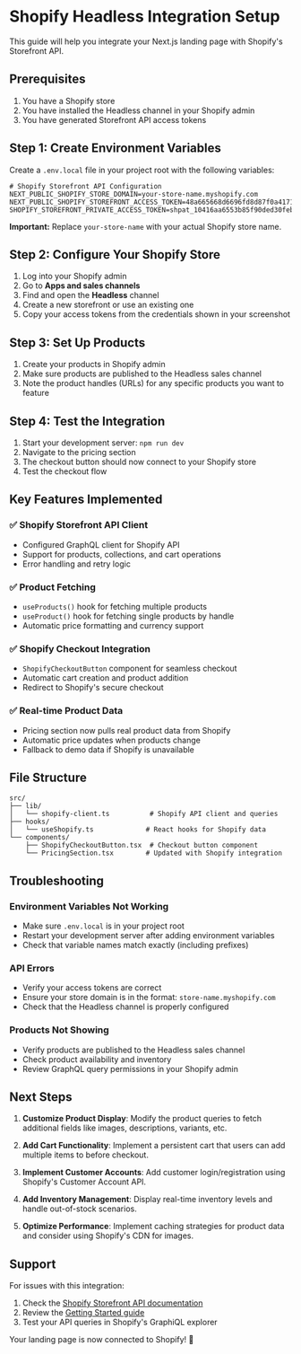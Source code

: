# Shopify Headless Integration Setup

This guide will help you integrate your Next.js landing page with Shopify's Storefront API.

## Prerequisites

1. You have a Shopify store
2. You have installed the Headless channel in your Shopify admin
3. You have generated Storefront API access tokens

## Step 1: Create Environment Variables

Create a `.env.local` file in your project root with the following variables:

```env
# Shopify Storefront API Configuration
NEXT_PUBLIC_SHOPIFY_STORE_DOMAIN=your-store-name.myshopify.com
NEXT_PUBLIC_SHOPIFY_STOREFRONT_ACCESS_TOKEN=48a665668d6696fd8d87f0a4171d55fe
SHOPIFY_STOREFRONT_PRIVATE_ACCESS_TOKEN=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
```

**Important:** Replace `your-store-name` with your actual Shopify store name.

## Step 2: Configure Your Shopify Store

1. Log into your Shopify admin
2. Go to **Apps and sales channels**
3. Find and open the **Headless** channel
4. Create a new storefront or use an existing one
5. Copy your access tokens from the credentials shown in your screenshot

## Step 3: Set Up Products

1. Create your products in Shopify admin
2. Make sure products are published to the Headless sales channel
3. Note the product handles (URLs) for any specific products you want to feature

## Step 4: Test the Integration

1. Start your development server: `npm run dev`
2. Navigate to the pricing section
3. The checkout button should now connect to your Shopify store
4. Test the checkout flow

## Key Features Implemented

### ✅ Shopify Storefront API Client
- Configured GraphQL client for Shopify API
- Support for products, collections, and cart operations
- Error handling and retry logic

### ✅ Product Fetching
- `useProducts()` hook for fetching multiple products
- `useProduct()` hook for fetching single products by handle
- Automatic price formatting and currency support

### ✅ Shopify Checkout Integration
- `ShopifyCheckoutButton` component for seamless checkout
- Automatic cart creation and product addition
- Redirect to Shopify's secure checkout

### ✅ Real-time Product Data
- Pricing section now pulls real product data from Shopify
- Automatic price updates when products change
- Fallback to demo data if Shopify is unavailable

## File Structure

```
src/
├── lib/
│   └── shopify-client.ts          # Shopify API client and queries
├── hooks/
│   └── useShopify.ts             # React hooks for Shopify data
└── components/
    ├── ShopifyCheckoutButton.tsx  # Checkout button component
    └── PricingSection.tsx        # Updated with Shopify integration
```

## Troubleshooting

### Environment Variables Not Working
- Make sure `.env.local` is in your project root
- Restart your development server after adding environment variables
- Check that variable names match exactly (including prefixes)

### API Errors
- Verify your access tokens are correct
- Ensure your store domain is in the format: `store-name.myshopify.com`
- Check that the Headless channel is properly configured

### Products Not Showing
- Verify products are published to the Headless sales channel
- Check product availability and inventory
- Review GraphQL query permissions in your Shopify admin

## Next Steps

1. **Customize Product Display**: Modify the product queries to fetch additional fields like images, descriptions, variants, etc.

2. **Add Cart Functionality**: Implement a persistent cart that users can add multiple items to before checkout.

3. **Implement Customer Accounts**: Add customer login/registration using Shopify's Customer Account API.

4. **Add Inventory Management**: Display real-time inventory levels and handle out-of-stock scenarios.

5. **Optimize Performance**: Implement caching strategies for product data and consider using Shopify's CDN for images.

## Support

For issues with this integration:
1. Check the [Shopify Storefront API documentation](https://shopify.dev/docs/api/storefront)
2. Review the [Getting Started guide](https://shopify.dev/docs/storefronts/headless/building-with-the-storefront-api/getting-started)
3. Test your API queries in Shopify's GraphiQL explorer

Your landing page is now connected to Shopify! 🎉